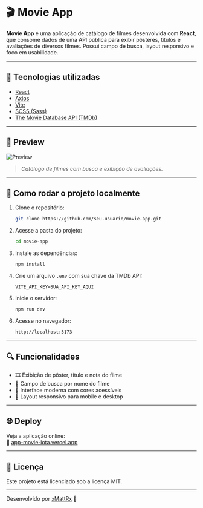 # 🎬 Movie App

**Movie App** é uma aplicação de catálogo de filmes desenvolvida com **React**, que consome dados de uma API pública para exibir pôsteres, títulos e avaliações de diversos filmes. Possui campo de busca, layout responsivo e foco em usabilidade.

---

## 🧪 Tecnologias utilizadas

- [React](https://reactjs.org/)
- [Axios](https://axios-http.com/)
- [Vite](https://vitejs.dev/)
- [SCSS (Sass)](https://sass-lang.com/)
- [The Movie Database API (TMDb)](https://www.themoviedb.org/documentation/api)

---

## 📸 Preview

![Preview](./public/preview.png)  
> *Catálogo de filmes com busca e exibição de avaliações.*

---

## 🚀 Como rodar o projeto localmente

1. Clone o repositório:
   ```bash
   git clone https://github.com/seu-usuario/movie-app.git
   ```

2. Acesse a pasta do projeto:
   ```bash
   cd movie-app
   ```

3. Instale as dependências:
   ```bash
   npm install
   ```

4. Crie um arquivo `.env` com sua chave da TMDb API:
   ```
   VITE_API_KEY=SUA_API_KEY_AQUI
   ```

5. Inicie o servidor:
   ```bash
   npm run dev
   ```

6. Acesse no navegador:
   ```
   http://localhost:5173
   ```

---

## 🔍 Funcionalidades

- 🎞️ Exibição de pôster, título e nota do filme
- 🔎 Campo de busca por nome do filme
- 💅 Interface moderna com cores acessíveis
- 📱 Layout responsivo para mobile e desktop

---

## 🌐 Deploy

Veja a aplicação online:  
🔗 [app-movie-iota.vercel.app](https://app-movie-iota.vercel.app)

---

## 📄 Licença

Este projeto está licenciado sob a licença MIT.

---

Desenvolvido por [xMattRx](https://github.com/xMattRx) 🚀
